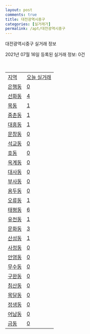 ```yaml
---
layout: post
comments: true
title: 대전광역시중구
categories: [실거래가]
permalink: /apt/대전광역시중구
---
```


대전광역시중구 실거래 정보

2021년 07월 16일 등록된 실거래 정보: 0건

<script type="text/javascript">
  google.charts.load('current', {'packages':['corechart']});
  google.charts.setOnLoadCallback(drawChart);

  function drawChart() {
    var data = google.visualization.arrayToDataTable([['거래일', '매매', '전월세', '전매'], ['20-07', 94, 143, 11], ['20-08', 302, 205, 23], ['20-09', 155, 214, 15], ['20-10', 222, 216, 17], ['20-11', 261, 209, 17], ['20-12', 321, 238, 27], ['21-01', 302, 283, 12], ['21-02', 186, 235, 23], ['21-03', 298, 262, 18], ['21-04', 247, 236, 14], ['21-05', 266, 217, 16], ['21-06', 170, 196, 7], ['21-07', 33, 47, 0]]);

    var options = {
      title: '최근 1년간 유형별 거래량 추이',
      legend: { position: 'bottom' }
    };

    var chart = new google.visualization.LineChart(document.getElementById('columnchart_material'));
    chart.draw(data, (options));
  }
</script>

<div id="columnchart_material" style="width: 95%; margin-left: -35px"></div>
<br>
<table class="sortable">
  <tr>
    <td><a href="#">지역</a></td>
    <td><a href="#">오늘 실거래</a></td>
  </tr>

  
  <tr class="item">
    <td><a href="대전광역시 중구 은행동">은행동</a></td>
    <td><a href="대전광역시 중구 은행동">0</a></td>
  </tr>
    

  <tr class="item">
    <td><a href="대전광역시 중구 선화동">선화동</a></td>
    <td><a href="대전광역시 중구 선화동">4</a></td>
  </tr>
    

  <tr class="item">
    <td><a href="대전광역시 중구 목동">목동</a></td>
    <td><a href="대전광역시 중구 목동">1</a></td>
  </tr>
    

  <tr class="item">
    <td><a href="대전광역시 중구 중촌동">중촌동</a></td>
    <td><a href="대전광역시 중구 중촌동">1</a></td>
  </tr>
    

  <tr class="item">
    <td><a href="대전광역시 중구 대흥동">대흥동</a></td>
    <td><a href="대전광역시 중구 대흥동">1</a></td>
  </tr>
    

  <tr class="item">
    <td><a href="대전광역시 중구 문창동">문창동</a></td>
    <td><a href="대전광역시 중구 문창동">0</a></td>
  </tr>
    

  <tr class="item">
    <td><a href="대전광역시 중구 석교동">석교동</a></td>
    <td><a href="대전광역시 중구 석교동">0</a></td>
  </tr>
    

  <tr class="item">
    <td><a href="대전광역시 중구 호동">호동</a></td>
    <td><a href="대전광역시 중구 호동">0</a></td>
  </tr>
    

  <tr class="item">
    <td><a href="대전광역시 중구 옥계동">옥계동</a></td>
    <td><a href="대전광역시 중구 옥계동">0</a></td>
  </tr>
    

  <tr class="item">
    <td><a href="대전광역시 중구 대사동">대사동</a></td>
    <td><a href="대전광역시 중구 대사동">0</a></td>
  </tr>
    

  <tr class="item">
    <td><a href="대전광역시 중구 부사동">부사동</a></td>
    <td><a href="대전광역시 중구 부사동">0</a></td>
  </tr>
    

  <tr class="item">
    <td><a href="대전광역시 중구 용두동">용두동</a></td>
    <td><a href="대전광역시 중구 용두동">0</a></td>
  </tr>
    

  <tr class="item">
    <td><a href="대전광역시 중구 오류동">오류동</a></td>
    <td><a href="대전광역시 중구 오류동">1</a></td>
  </tr>
    

  <tr class="item">
    <td><a href="대전광역시 중구 태평동">태평동</a></td>
    <td><a href="대전광역시 중구 태평동">6</a></td>
  </tr>
    

  <tr class="item">
    <td><a href="대전광역시 중구 유천동">유천동</a></td>
    <td><a href="대전광역시 중구 유천동">1</a></td>
  </tr>
    

  <tr class="item">
    <td><a href="대전광역시 중구 문화동">문화동</a></td>
    <td><a href="대전광역시 중구 문화동">3</a></td>
  </tr>
    

  <tr class="item">
    <td><a href="대전광역시 중구 산성동">산성동</a></td>
    <td><a href="대전광역시 중구 산성동">1</a></td>
  </tr>
    

  <tr class="item">
    <td><a href="대전광역시 중구 사정동">사정동</a></td>
    <td><a href="대전광역시 중구 사정동">0</a></td>
  </tr>
    

  <tr class="item">
    <td><a href="대전광역시 중구 안영동">안영동</a></td>
    <td><a href="대전광역시 중구 안영동">0</a></td>
  </tr>
    

  <tr class="item">
    <td><a href="대전광역시 중구 무수동">무수동</a></td>
    <td><a href="대전광역시 중구 무수동">0</a></td>
  </tr>
    

  <tr class="item">
    <td><a href="대전광역시 중구 구완동">구완동</a></td>
    <td><a href="대전광역시 중구 구완동">0</a></td>
  </tr>
    

  <tr class="item">
    <td><a href="대전광역시 중구 침산동">침산동</a></td>
    <td><a href="대전광역시 중구 침산동">0</a></td>
  </tr>
    

  <tr class="item">
    <td><a href="대전광역시 중구 목달동">목달동</a></td>
    <td><a href="대전광역시 중구 목달동">0</a></td>
  </tr>
    

  <tr class="item">
    <td><a href="대전광역시 중구 정생동">정생동</a></td>
    <td><a href="대전광역시 중구 정생동">0</a></td>
  </tr>
    

  <tr class="item">
    <td><a href="대전광역시 중구 어남동">어남동</a></td>
    <td><a href="대전광역시 중구 어남동">0</a></td>
  </tr>
    

  <tr class="item">
    <td><a href="대전광역시 중구 금동">금동</a></td>
    <td><a href="대전광역시 중구 금동">0</a></td>
  </tr>
    


</table>


    